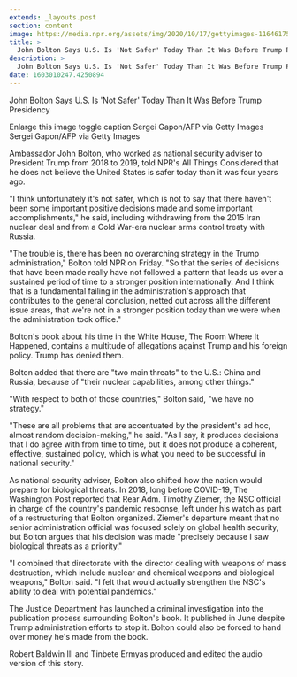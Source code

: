 ```yaml
--- 
extends: _layouts.post 
section: content 
image: https://media.npr.org/assets/img/2020/10/17/gettyimages-1164617580_wide-565bf953b2dd2899cace1c9398492a42229db154.jpg?s=1400 
title: > 
  John Bolton Says U.S. Is 'Not Safer' Today Than It Was Before Trump Presidency 
description: > 
  John Bolton Says U.S. Is 'Not Safer' Today Than It Was Before Trump PresidencyEnlarge this image toggle caption Sergei Gapon/AFP via Getty Images Sergei Gapon/AFP via Getty ImagesAmbassador John Bolton, who worked as national security adviser to President Trump from 2018 to 2019, told NPR's All Things Considered that he does not believe the United States is safer today than it was four years ago."The trouble is, there has been no overarching strategy in the Trump administration," Bolton told NPR on Friday.As national security adviser, Bolton also shifted how the nation would prepare for biological threats."I combined that directorate with the director dealing with weapons of mass destruction, which include nuclear and chemical weapons and biological weapons," Bolton said.It published in June despite Trump administration efforts to stop it. 
date: 1603010247.4250894 
--- 
```

John Bolton Says U.S. Is 'Not Safer' Today Than It Was Before Trump Presidency

Enlarge this image toggle caption Sergei Gapon/AFP via Getty Images Sergei Gapon/AFP via Getty Images

Ambassador John Bolton, who worked as national security adviser to President Trump from 2018 to 2019, told NPR's All Things Considered that he does not believe the United States is safer today than it was four years ago.

"I think unfortunately it's not safer, which is not to say that there haven't been some important positive decisions made and some important accomplishments," he said, including withdrawing from the 2015 Iran nuclear deal and from a Cold War-era nuclear arms control treaty with Russia.

"The trouble is, there has been no overarching strategy in the Trump administration," Bolton told NPR on Friday. "So that the series of decisions that have been made really have not followed a pattern that leads us over a sustained period of time to a stronger position internationally. And I think that is a fundamental failing in the administration's approach that contributes to the general conclusion, netted out across all the different issue areas, that we're not in a stronger position today than we were when the administration took office."

Bolton's book about his time in the White House, The Room Where It Happened, contains a multitude of allegations against Trump and his foreign policy. Trump has denied them.

Bolton added that there are "two main threats" to the U.S.: China and Russia, because of "their nuclear capabilities, among other things."

"With respect to both of those countries," Bolton said, "we have no strategy."

"These are all problems that are accentuated by the president's ad hoc, almost random decision-making," he said. "As I say, it produces decisions that I do agree with from time to time, but it does not produce a coherent, effective, sustained policy, which is what you need to be successful in national security."

As national security adviser, Bolton also shifted how the nation would prepare for biological threats. In 2018, long before COVID-19, The Washington Post reported that Rear Adm. Timothy Ziemer, the NSC official in charge of the country's pandemic response, left under his watch as part of a restructuring that Bolton organized. Ziemer's departure meant that no senior administration official was focused solely on global health security, but Bolton argues that his decision was made "precisely because I saw biological threats as a priority."

"I combined that directorate with the director dealing with weapons of mass destruction, which include nuclear and chemical weapons and biological weapons," Bolton said. "I felt that would actually strengthen the NSC's ability to deal with potential pandemics."

The Justice Department has launched a criminal investigation into the publication process surrounding Bolton's book. It published in June despite Trump administration efforts to stop it. Bolton could also be forced to hand over money he's made from the book.

Robert Baldwin III and Tinbete Ermyas produced and edited the audio version of this story.